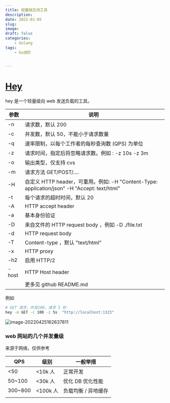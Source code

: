 ```yaml
---
title: 轻量级压测工具
description: 
date: 2022-01-05 
slug: 
image: 
draft: false
categories:
    - Golang
tags:
    - Go进阶


---
```




# [Hey](https://github.com/rakyll/hey)

hey 是一个轻量级向 web 发送负载的工具。

| 参数  | 说明                                                         |
| ----- | ------------------------------------------------------------ |
| -n    | 请求数，默认 200                                             |
| -c    | 并发数，默认 50，不能小于请求数量                            |
| -q    | 速率限制，以每个工作者的每秒查询数 (QPS) 为单位              |
| -z    | 请求时间，指定后将忽略请求数。例如 : -z 10s  -z  3m          |
| -o    | 输出类型，仅支持 cvs                                         |
| -m    | 请求方法 GET/POST/....                                       |
| -H    | 自定义 HTTP header，可重用。例如: -H "Content-Type: application/json" -H "Accept: text/html" |
| -t    | 每个请求的超时时间，默认 20                                  |
| -A    | HTTP accept header                                           |
| -a    | 基本身份验证                                                 |
| -D    | 来自文件的 HTTP request body ，例如 -D ./file.txt            |
| -d    | HTTP request body                                            |
| -T    | Content-type ，默认 "text/html"                              |
| -x    | HTTP proxy                                                   |
| -h2   | 启用 HTTP/2                                                  |
| -host | HTTP Host header                                             |
|       | 更多见 github  README.md                                     |



例如

```bash
# GET 请求，并发100，请求 5 秒
hey -m GET -c 100 -z 5s  "http://localhost:1323"
```

![image-20220425162637811](http://img.golang.space/shot-1650875198009.png)



### web 网站的几个并发量级

来源于网络，仅供参考

| QPS     | 级别     | 一般举措            |
| ------- | -------- | ------------------- |
| <50     | <10k 人  | 正常开发            |
| 50~100  | <30k 人  | 优化 DB 优化性能    |
| 300~800 | <100k 人 | 负载均衡 / 异地缓存 |
|         |          |                     |

